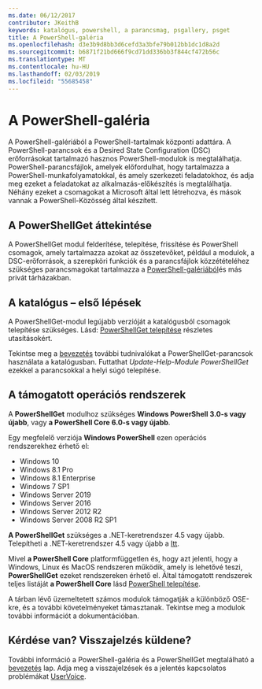 ```yaml
---
ms.date: 06/12/2017
contributor: JKeithB
keywords: katalógus, powershell, a parancsmag, psgallery, psget
title: A PowerShell-galéria
ms.openlocfilehash: d3e3b9d8bb3d6cefd3a3bfe79b012bb1dc1d8a2d
ms.sourcegitcommit: b6871f21bd666f9cd71dd336bb3f844cf472b56c
ms.translationtype: MT
ms.contentlocale: hu-HU
ms.lasthandoff: 02/03/2019
ms.locfileid: "55685458"
---
```

# <a name="the-powershell-gallery"></a>A PowerShell-galéria

A PowerShell-galériából a PowerShell-tartalmak központi adattára. A PowerShell-parancsok és a Desired State Configuration (DSC) erőforrásokat tartalmazó hasznos PowerShell-modulok is megtalálhatja.
PowerShell-parancsfájlok, amelyek előfordulhat, hogy tartalmazza a PowerShell-munkafolyamatokkal, és amely szerkezeti feladatokhoz, és adja meg ezeket a feladatokat az alkalmazás-előkészítés is megtalálhatja. Néhány ezeket a csomagokat a Microsoft által lett létrehozva, és mások vannak a PowerShell-Közösség által készített.

## <a name="powershellget-overview"></a>A PowerShellGet áttekintése

A PowerShellGet modul felderítése, telepítése, frissítése és PowerShell csomagok, amely tartalmazza azokat az összetevőket, például a modulok, a DSC-erőforrások, a szerepköri funkciók és a parancsfájlok közzétételéhez szükséges parancsmagokat tartalmazza a [PowerShell-galériából](https://www.PowerShellGallery.com)és más privát tárházakban.

## <a name="getting-started-with-the-gallery"></a>A katalógus – első lépések

A PowerShellGet-modul legújabb verzióját a katalógusból csomagok telepítése szükséges.
Lásd: [PowerShellGet telepítése](installing-psget.md) részletes utasításokért.

Tekintse meg a [bevezetés](getting-started.md) további tudnivalókat a PowerShellGet-parancsok használata a katalógusban. Futtathat *Update-Help-Module PowerShellGet* ezekkel a parancsokkal a helyi súgó telepítése.

## <a name="supported-operating-systems"></a>A támogatott operációs rendszerek

A **PowerShellGet** modulhoz szükséges **Windows PowerShell 3.0-s vagy újabb**, vagy **a PowerShell Core 6.0-s vagy újabb**.

Egy megfelelő verziója **Windows PowerShell** ezen operációs rendszerekhez érhető el:

- Windows 10
- Windows 8.1 Pro
- Windows 8.1 Enterprise
- Windows 7 SP1
- Windows Server 2019
- Windows Server 2016
- Windows Server 2012 R2
- Windows Server 2008 R2 SP1

**A PowerShellGet** szükséges a .NET-keretrendszer 4.5 vagy újabb. Telepítheti a .NET-keretrendszer 4.5 vagy újabb a [Itt](https://msdn.microsoft.com/library/5a4x27ek.aspx).

Mivel **a PowerShell Core** platformfüggetlen és, hogy azt jelenti, hogy a Windows, Linux és MacOS rendszeren működik, amely is lehetővé teszi, **PowerShellGet** ezeket rendszereken érhető el. Által támogatott rendszerek teljes listáját **a PowerShell Core** lásd [PowerShell telepítése](/powershell/scripting/setup/installing-powershell).

A tárban lévő üzemeltetett számos modulok támogatják a különböző OSE-kre, és a további követelményeket támasztanak. Tekintse meg a modulok további információt a dokumentációban.

## <a name="got-a-question-have-feedback"></a>Kérdése van? Visszajelzés küldene?

További információ a PowerShell-galéria és a PowerShellGet megtalálható a [bevezetés](getting-started.md) lap. Adja meg a visszajelzések és a jelentés kapcsolatos problémákat [UserVoice](http://windowsserver.uservoice.com/forums/301869-powershell).
